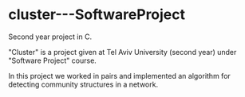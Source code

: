# cluster---SoftwareProject
Second year project in C.

"Cluster" is a project given at Tel Aviv University (second year) under "Software Project" course. 

In this project we worked in pairs and implemented an algorithm for detecting community structures in a network.
